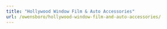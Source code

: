 ```yaml
---
title: "Hollywood Window Film & Auto Accessories"
url: /owensboro/hollywood-window-film-and-auto-accessories/
---
```

